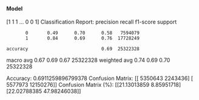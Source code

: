 #### Model
[1 1 1 ... 0 0 1]
Classification Report:
              precision    recall  f1-score   support

           0       0.49      0.70      0.58   7594079
           1       0.84      0.69      0.76  17728249

    accuracy                           0.69  25322328
   macro avg       0.67      0.69      0.67  25322328
weighted avg       0.74      0.69      0.70  25322328

Accuracy: 0.6911259896799378
Confusion Matrix:
[[ 5350643  2243436]
 [ 5577973 12150276]]
Confusion Matrix (%):
[[21.13013859  8.85951718]
 [22.02788385 47.98246038]]
